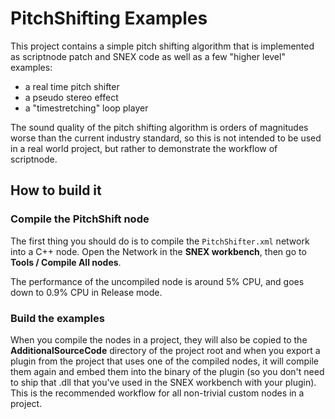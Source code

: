 # PitchShifting Examples

This project contains a simple pitch shifting algorithm that is implemented as scriptnode patch and SNEX code as well as a few "higher level" examples:

- a real time pitch shifter
- a pseudo stereo effect
- a "timestretching" loop player

The sound quality of the pitch shifting algorithm is orders of magnitudes worse than the current industry standard, so this is not intended to be used in a real world project, but rather to demonstrate the workflow of scriptnode.

## How to build it

### Compile the PitchShift node

The first thing you should do is to compile the `PitchShifter.xml` network into a C++ node. Open the Network in the **SNEX workbench**, then go to **Tools / Compile All nodes**.

The performance of the uncompiled node is around 5% CPU, and goes down to 0.9% CPU in Release mode. 

### Build the examples

When you compile the nodes in a project, they will also be copied to the **AdditionalSourceCode** directory of the project root and when you export a plugin from the project that uses one of the compiled nodes, it will compile them again and embed them into the binary of the plugin (so you don't need to ship that .dll that you've used in the SNEX workbench with your plugin). This is the recommended workflow for all non-trivial custom nodes in a project.